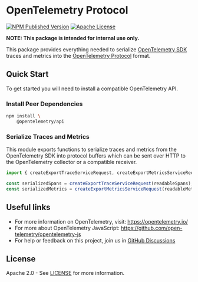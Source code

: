 # OpenTelemetry Protocol

[![NPM Published Version][npm-img]][npm-url]
[![Apache License][license-image]][license-image]

**NOTE: This package is intended for internal use only.**

This package provides everything needed to serialize [OpenTelemetry SDK][sdk] traces and metrics into the [OpenTelemetry Protocol][otlp] format.

## Quick Start

To get started you will need to install a compatible OpenTelemetry API.

### Install Peer Dependencies

```sh
npm install \
    @opentelemetry/api
```

### Serialize Traces and Metrics

This module exports functions to serialize traces and metrics from the OpenTelemetry SDK into protocol buffers which can be sent over HTTP to the OpenTelemetry collector or a compatible receiver.

```typescript
import { createExportTraceServiceRequest, createExportMetricsServiceRequest } from "@opentelemetry/otlp-transformer";

const serializedSpans = createExportTraceServiceRequest(readableSpans);
const serializedMetrics = createExportMetricsServiceRequest(readableMetrics);
```

## Useful links

- For more information on OpenTelemetry, visit: <https://opentelemetry.io/>
- For more about OpenTelemetry JavaScript: <https://github.com/open-telemetry/opentelemetry-js>
- For help or feedback on this project, join us in [GitHub Discussions][discussions-url]

## License

Apache 2.0 - See [LICENSE][license-url] for more information.

[discussions-url]: https://github.com/open-telemetry/opentelemetry-js/discussions
[license-url]: https://github.com/open-telemetry/opentelemetry-js/blob/main/LICENSE
[license-image]: https://img.shields.io/badge/license-Apache_2.0-green.svg?style=flat
[npm-url]: https://www.npmjs.com/package/@opentelemetry/otlp-transformer
[npm-img]: https://badge.fury.io/js/%40opentelemetry%otlp-transformer.svg

[sdk]: https://github.com/open-telemetry/opentelemetry-js
[otlp]: https://github.com/open-telemetry/opentelemetry-proto

[protobuf]: https://developers.google.com/protocol-buffers
[grpc]: https://grpc.io/

[protobufjs]: https://www.npmjs.com/package/protobufjs
[grpc-js]: https://www.npmjs.com/package/@grpc/grpc-js
